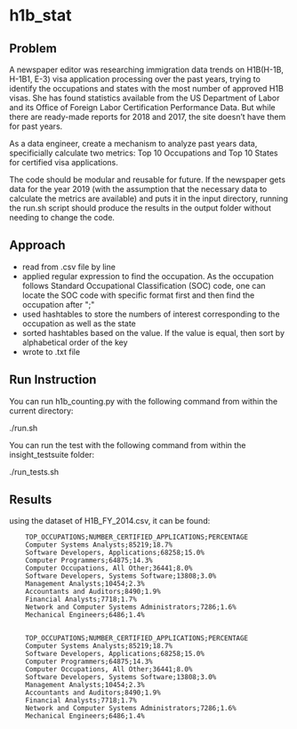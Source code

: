 # h1b_stat
## Problem
A newspaper editor was researching immigration data trends on H1B(H-1B, H-1B1, E-3) visa application processing over the past years, trying to identify the occupations and states with the most number of approved H1B visas. She has found statistics available from the US Department of Labor and its Office of Foreign Labor Certification Performance Data. But while there are ready-made reports for 2018 and 2017, the site doesn’t have them for past years.

As a data engineer, create a mechanism to analyze past years data, specificially calculate two metrics: Top 10 Occupations and Top 10 States for certified visa applications.

The code should be modular and reusable for future. If the newspaper gets data for the year 2019 (with the assumption that the necessary data to calculate the metrics are available) and puts it in the input directory, running the run.sh script should produce the results in the output folder without needing to change the code.

## Approach
* read from .csv file by line
* applied regular expression to find the occupation. As the occupation follows Standard Occupational Classification (SOC) code, one can locate the SOC code with specific format first and then find the occupation after ";"
* used hashtables to store the numbers of interest corresponding to the occupation as well as the state
* sorted hashtables based on the value. If the value is equal, then sort by alphabetical order of the key
* wrote to .txt file

## Run Instruction
You can run h1b_counting.py with the following command from within the current directory:

./run.sh 


You can run the test with the following command from within the insight_testsuite folder:

./run_tests.sh 


## Results
using the dataset of H1B_FY_2014.csv, it can be found:

        TOP_OCCUPATIONS;NUMBER_CERTIFIED_APPLICATIONS;PERCENTAGE
        Computer Systems Analysts;85219;18.7%
        Software Developers, Applications;68258;15.0%
        Computer Programmers;64875;14.3%
        Computer Occupations, All Other;36441;8.0%
        Software Developers, Systems Software;13808;3.0%
        Management Analysts;10454;2.3%
        Accountants and Auditors;8490;1.9%
        Financial Analysts;7718;1.7%
        Network and Computer Systems Administrators;7286;1.6%
        Mechanical Engineers;6486;1.4%


        TOP_OCCUPATIONS;NUMBER_CERTIFIED_APPLICATIONS;PERCENTAGE
        Computer Systems Analysts;85219;18.7%
        Software Developers, Applications;68258;15.0%
        Computer Programmers;64875;14.3%
        Computer Occupations, All Other;36441;8.0%
        Software Developers, Systems Software;13808;3.0%
        Management Analysts;10454;2.3%
        Accountants and Auditors;8490;1.9%
        Financial Analysts;7718;1.7%
        Network and Computer Systems Administrators;7286;1.6%
        Mechanical Engineers;6486;1.4%




